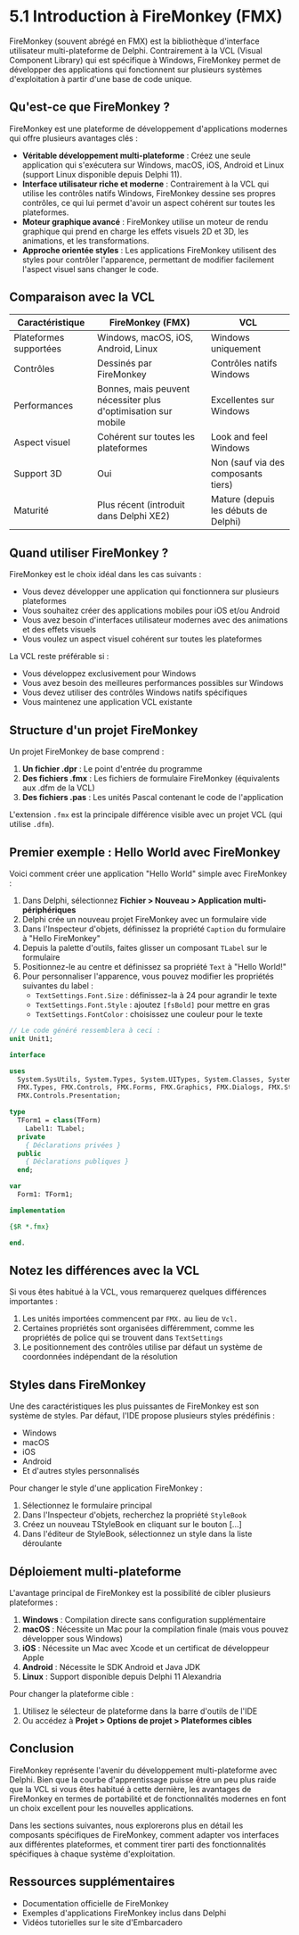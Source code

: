 # 5.1 Introduction à FireMonkey (FMX)

FireMonkey (souvent abrégé en FMX) est la bibliothèque d'interface utilisateur multi-plateforme de Delphi. Contrairement à la VCL (Visual Component Library) qui est spécifique à Windows, FireMonkey permet de développer des applications qui fonctionnent sur plusieurs systèmes d'exploitation à partir d'une base de code unique.

## Qu'est-ce que FireMonkey ?

FireMonkey est une plateforme de développement d'applications modernes qui offre plusieurs avantages clés :

- **Véritable développement multi-plateforme** : Créez une seule application qui s'exécutera sur Windows, macOS, iOS, Android et Linux (support Linux disponible depuis Delphi 11).
- **Interface utilisateur riche et moderne** : Contrairement à la VCL qui utilise les contrôles natifs Windows, FireMonkey dessine ses propres contrôles, ce qui lui permet d'avoir un aspect cohérent sur toutes les plateformes.
- **Moteur graphique avancé** : FireMonkey utilise un moteur de rendu graphique qui prend en charge les effets visuels 2D et 3D, les animations, et les transformations.
- **Approche orientée styles** : Les applications FireMonkey utilisent des styles pour contrôler l'apparence, permettant de modifier facilement l'aspect visuel sans changer le code.

## Comparaison avec la VCL

| Caractéristique | FireMonkey (FMX) | VCL |
|-----------------|------------------|-----|
| Plateformes supportées | Windows, macOS, iOS, Android, Linux | Windows uniquement |
| Contrôles | Dessinés par FireMonkey | Contrôles natifs Windows |
| Performances | Bonnes, mais peuvent nécessiter plus d'optimisation sur mobile | Excellentes sur Windows |
| Aspect visuel | Cohérent sur toutes les plateformes | Look and feel Windows |
| Support 3D | Oui | Non (sauf via des composants tiers) |
| Maturité | Plus récent (introduit dans Delphi XE2) | Mature (depuis les débuts de Delphi) |

## Quand utiliser FireMonkey ?

FireMonkey est le choix idéal dans les cas suivants :

- Vous devez développer une application qui fonctionnera sur plusieurs plateformes
- Vous souhaitez créer des applications mobiles pour iOS et/ou Android
- Vous avez besoin d'interfaces utilisateur modernes avec des animations et des effets visuels
- Vous voulez un aspect visuel cohérent sur toutes les plateformes

La VCL reste préférable si :
- Vous développez exclusivement pour Windows
- Vous avez besoin des meilleures performances possibles sur Windows
- Vous devez utiliser des contrôles Windows natifs spécifiques
- Vous maintenez une application VCL existante

## Structure d'un projet FireMonkey

Un projet FireMonkey de base comprend :

1. **Un fichier .dpr** : Le point d'entrée du programme
2. **Des fichiers .fmx** : Les fichiers de formulaire FireMonkey (équivalents aux .dfm de la VCL)
3. **Des fichiers .pas** : Les unités Pascal contenant le code de l'application

L'extension `.fmx` est la principale différence visible avec un projet VCL (qui utilise `.dfm`).

## Premier exemple : Hello World avec FireMonkey

Voici comment créer une application "Hello World" simple avec FireMonkey :

1. Dans Delphi, sélectionnez **Fichier > Nouveau > Application multi-périphériques**
2. Delphi crée un nouveau projet FireMonkey avec un formulaire vide
3. Dans l'Inspecteur d'objets, définissez la propriété `Caption` du formulaire à "Hello FireMonkey"
4. Depuis la palette d'outils, faites glisser un composant `TLabel` sur le formulaire
5. Positionnez-le au centre et définissez sa propriété `Text` à "Hello World!"
6. Pour personnaliser l'apparence, vous pouvez modifier les propriétés suivantes du label :
   - `TextSettings.Font.Size` : définissez-la à 24 pour agrandir le texte
   - `TextSettings.Font.Style` : ajoutez `[fsBold]` pour mettre en gras
   - `TextSettings.FontColor` : choisissez une couleur pour le texte

```pascal
// Le code généré ressemblera à ceci :
unit Unit1;

interface

uses
  System.SysUtils, System.Types, System.UITypes, System.Classes, System.Variants,
  FMX.Types, FMX.Controls, FMX.Forms, FMX.Graphics, FMX.Dialogs, FMX.StdCtrls,
  FMX.Controls.Presentation;

type
  TForm1 = class(TForm)
    Label1: TLabel;
  private
    { Déclarations privées }
  public
    { Déclarations publiques }
  end;

var
  Form1: TForm1;

implementation

{$R *.fmx}

end.
```

## Notez les différences avec la VCL

Si vous êtes habitué à la VCL, vous remarquerez quelques différences importantes :

1. Les unités importées commencent par `FMX.` au lieu de `Vcl.`
2. Certaines propriétés sont organisées différemment, comme les propriétés de police qui se trouvent dans `TextSettings`
3. Le positionnement des contrôles utilise par défaut un système de coordonnées indépendant de la résolution

## Styles dans FireMonkey

Une des caractéristiques les plus puissantes de FireMonkey est son système de styles. Par défaut, l'IDE propose plusieurs styles prédéfinis :

- Windows
- macOS
- iOS
- Android
- Et d'autres styles personnalisés

Pour changer le style d'une application FireMonkey :

1. Sélectionnez le formulaire principal
2. Dans l'Inspecteur d'objets, recherchez la propriété `StyleBook`
3. Créez un nouveau TStyleBook en cliquant sur le bouton [...]
4. Dans l'éditeur de StyleBook, sélectionnez un style dans la liste déroulante

## Déploiement multi-plateforme

L'avantage principal de FireMonkey est la possibilité de cibler plusieurs plateformes :

1. **Windows** : Compilation directe sans configuration supplémentaire
2. **macOS** : Nécessite un Mac pour la compilation finale (mais vous pouvez développer sous Windows)
3. **iOS** : Nécessite un Mac avec Xcode et un certificat de développeur Apple
4. **Android** : Nécessite le SDK Android et Java JDK
5. **Linux** : Support disponible depuis Delphi 11 Alexandria

Pour changer la plateforme cible :
1. Utilisez le sélecteur de plateforme dans la barre d'outils de l'IDE
2. Ou accédez à **Projet > Options de projet > Plateformes cibles**

## Conclusion

FireMonkey représente l'avenir du développement multi-plateforme avec Delphi. Bien que la courbe d'apprentissage puisse être un peu plus raide que la VCL si vous êtes habitué à cette dernière, les avantages de FireMonkey en termes de portabilité et de fonctionnalités modernes en font un choix excellent pour les nouvelles applications.

Dans les sections suivantes, nous explorerons plus en détail les composants spécifiques de FireMonkey, comment adapter vos interfaces aux différentes plateformes, et comment tirer parti des fonctionnalités spécifiques à chaque système d'exploitation.

## Ressources supplémentaires

- Documentation officielle de FireMonkey
- Exemples d'applications FireMonkey inclus dans Delphi
- Vidéos tutorielles sur le site d'Embarcadero
